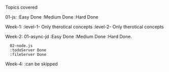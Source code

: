 Topics covered

01-js:
     :Easy Done 
     :Medium Done
     :Hard Done 

Week-1:
      :level-1- Only therotical concepts
      :level-2- Only therotical concepts

         
Week-2:
      01-async-jd
      :Easy Done
      :Medium Done
      :Hard Done.
      
      02-node.js
      :todoServer Done
      :fileServer Done





Week-4:
      :can be skipped      
      